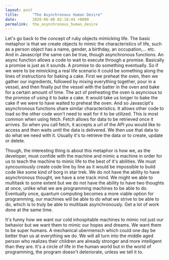 ```yaml
---
layout: post
title:      "The Asynchronous Human Desire"
date:       2020-06-08 02:18:44 +0000
permalink:  the_asynchronous_human_desire
---
```



Let's go back to the concept of ruby objects mimicking life. The basic metaphor is that we create objects to mimic the characteristics of life, such as a person object has a name, gender, a birthday, an occupation,... etc. And in Javascript the same can be true, though asynchronous functions. An async function allows a code to wait to execute through a promise. Basically a promise is just as it sounds. A promise to do something eventually. So if we were to be mimicking a real life scenario it could be something along the lines of instructions for baking a cake. First we preheat the oven, then we gather our ingredients, followed by mixing everything together, pour in a vessel, and then finally put the vessel with the batter in the oven and bake for a certain amount of time. The act of preheating the oven is asyncious to the promise of using it to bake a cake. It would take us longer to bake the cake if we were to have waited to preheat the oven. And so Javascipt's asynchronous functions share similar characteristics. It allows other code to load so the other code won't need to wait for it to be utilized. This is most common when using fetch. Fetch allows for data to be retrieved once it arrives. So when you call fetch, it accepts a url of the API you would like to access and then waits until the data is delivered. We then use that data to do what we need with it. Usually it's to retrieve the data or to create, update or delete. 

Though, the interesting thing is about this metaphor is how we, as the developer, must confide with the machine and mimic a machine in order for us to teach the machine to mimic life to the best of it's abilities. We must syncouniously create code line by line as it would be impossible to build code like some kind of borg in star trek. We do not have the ability to have asynchronous thought, we have a one track mind. We might we able to multitask to some extent but we do not have the ability to have two thoughts at once, unlike what we are programming machines to be able to do. Eventually once, quantum computing becomes a more viable option for programming, our machines will be able to do what we strive to be able to do, which is to truly be able to multitask asynchronously. Get a lot of work done at the same time.

It's funny how we want our cold inhospitable machines to mimic not just our behavior but we want them to mimic our hopes and dreams. We want them to be super humans. A mechanical ubermensch which could one day be better than us at everything we do. We will all turn into the middle aged person who realizes their children are already stronger and more intelligent than they are. It's a circle of life in the human world but in the world of programming, the program doesn't deteriorate, unless we tell it to.
